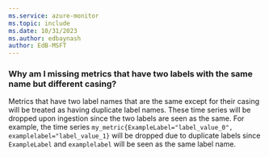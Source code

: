 ```yaml
---
ms.service: azure-monitor
ms.topic: include
ms.date: 10/31/2023
ms.author: edbaynash
author: EdB-MSFT
---
```


### Why am I missing metrics that have two labels with the same name but different casing?

Metrics that have two label names that are the same except for their casing will be treated as having duplicate label names. These time series will be dropped upon ingestion since the two labels are seen as the same. For example, the time series `my_metric{ExampleLabel="label_value_0", examplelabel="label_value_1}` will be dropped due to duplicate labels since `ExampleLabel` and `examplelabel` will be seen as the same label name.
